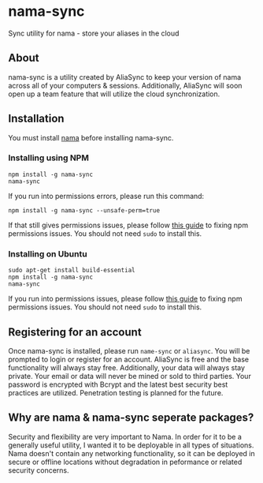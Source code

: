 # nama-sync
Sync utility for nama - store your aliases in the cloud

## About

nama-sync is a utility created by AliaSync to keep your version of nama across all of your computers & sessions. Additionally, AliaSync will soon open up a team feature that will utilize the cloud synchronization.

## Installation

You must install [nama](https://www.github.com/alecdibble/nama) before installing nama-sync.

### Installing using NPM

```
npm install -g nama-sync
nama-sync
```

If you run into permissions errors, please run this command:

```
npm install -g nama-sync --unsafe-perm=true
```

If that still gives permissions issues, please follow [this guide](https://docs.npmjs.com/resolving-eacces-permissions-errors-when-installing-packages-globally) to fixing npm permissions issues. You should not need `sudo` to install this.

### Installing on Ubuntu

```
sudo apt-get install build-essential
npm install -g nama-sync
nama-sync
```

If you run into permissions issues, please follow [this guide](https://docs.npmjs.com/resolving-eacces-permissions-errors-when-installing-packages-globally) to fixing npm permissions issues. You should not need `sudo` to install this.

## Registering for an account

Once nama-sync is installed, please run `name-sync` or `aliasync`. You will be prompted to login or register for an account. AliaSync is free and the base functionality will always stay free. Additionally, your data will always stay private. Your email or data will never be mined or sold to third parties. Your password is encrypted with Bcrypt and the latest best security best practices are utilized. Penetration testing is planned for the future.

## Why are nama & nama-sync seperate packages?

Security and flexibility are very important to Nama. In order for it to be a generally useful utility, I wanted it to be deployable in all types of situations. Nama doesn't contain any networking functionality, so it can be deployed in secure or offline locations without degradation in peformance or related security concerns.


